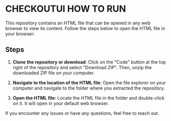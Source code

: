 # CHECKOUTUI HOW TO RUN

This repository contains an HTML file that can be opened in any web browser to view its content. Follow the steps below to open the HTML file in your browser:

## Steps

1. **Clone the repository or download**: Click on the "Code" button at the top right of the repository and select "Download ZIP". Then, unzip the downloaded ZIP file on your computer.

2. **Navigate to the location of the HTML file**: Open the file explorer on your computer and navigate to the folder where you extracted the repository.

3. **Open the HTML file**: Locate the HTML file in the folder and double-click on it. It will open in your default web browser.

If you encounter any issues or have any questions, feel free to reach out.
